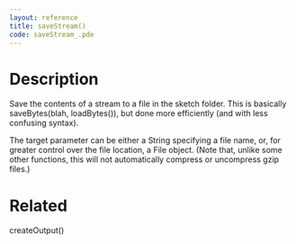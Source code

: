 ```yaml
---
layout: reference
title: saveStream()
code: saveStream_.pde
---
```


# Description

Save the contents of a stream to a file in the sketch folder. This is basically saveBytes(blah, loadBytes()), but done more efficiently (and with less confusing syntax).
   
The target parameter can be either a String specifying a file name, or, for greater control over the file location, a File object. (Note that, unlike some other functions, this will not automatically compress or uncompress gzip files.)

# Related

createOutput()
